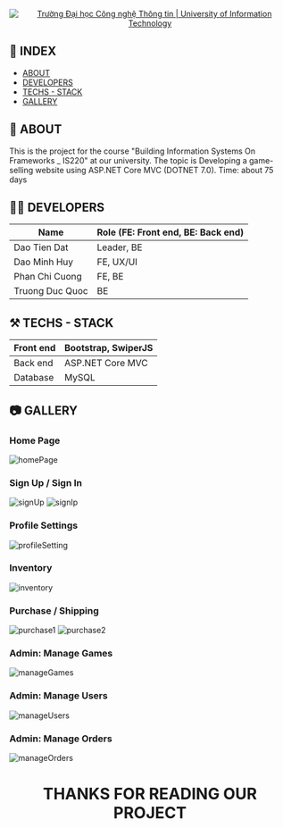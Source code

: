 <!-- Banner -->
<p align="center">
  <a href="https://www.uit.edu.vn/" title="Trường Đại học Công nghệ Thông tin" style="border: none;">
    <img src="https://i.imgur.com/WmMnSRt.png" alt="Trường Đại học Công nghệ Thông tin | University of Information Technology">
  </a>
</p>

## 📒 INDEX
- [ABOUT](#-about)
- [DEVELOPERS](#-developers)
- [TECHS - STACK](#%EF%B8%8F-techs---stack)
- [GALLERY](#-gallery)

## 🔰 ABOUT
This is the project for the course "Building Information Systems On Frameworks _ IS220" at our university. The topic is Developing a game-selling website using ASP.NET Core MVC (DOTNET 7.0).
Time: about 75 days

## 👨‍💻 DEVELOPERS
| Name | Role (FE: Front end, BE: Back end) |
|--|--|
| Dao Tien Dat | Leader, BE |
| Dao Minh Huy | FE, UX/UI |
| Phan Chi Cuong | FE, BE |
| Truong Duc Quoc | BE |

## ⚒️ TECHS - STACK
| Front end | Bootstrap, SwiperJS |
|---|---|
| Back end | ASP.NET Core MVC |
| Database | MySQL |

## 📷 GALLERY
### Home Page
![homePage](/image_for_README/homePage.png)

### Sign Up / Sign In
![signUp](/image_for_README/signUP.png)
![signIp](/image_for_README/signIN.png)

### Profile Settings
![profileSetting](/image_for_README/profileSetting.png)

### Inventory
![inventory](/image_for_README/inventory.png)

### Purchase / Shipping
![purchase1](/image_for_README/purchase1.png)
![purchase2](/image_for_README/purchase2.png)

### Admin: Manage Games
![manageGames](/image_for_README/adminGameManage.png)

### Admin: Manage Users
![manageUsers](/image_for_README/adminUserManage.png)

### Admin: Manage Orders
![manageOrders](/image_for_README/adminOrdersManage.png)

<h1 style="text-align: center;" >THANKS FOR READING OUR PROJECT</h1>
